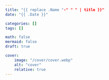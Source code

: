 ```yaml
---
title: "{{ replace .Name "-" " " | title }}"
date: "{{ .Date }}"

categories: []
tags: []

math: false
mermaid: false
draft: true

cover:
    image: "/cover/cover.webp"
    alt: "cover"
    relative: true
---
```


